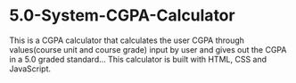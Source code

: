 # 5.0-System-CGPA-Calculator
This is a CGPA calculator that calculates the user CGPA through values(course unit and course grade) input by user and gives out the CGPA in a 5.0 graded standard... This calculator is built with HTML, CSS and JavaScript.
